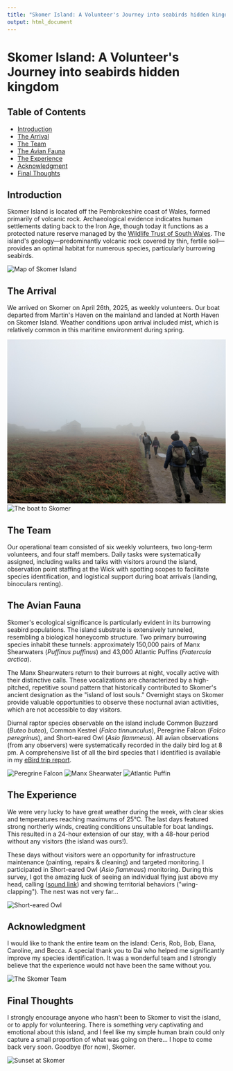 ```yaml
---
title: "Skomer Island: A Volunteer's Journey into seabirds hidden kingdom"
output: html_document
---
```


# Skomer Island: A Volunteer's Journey into seabirds hidden kingdom

## Table of Contents
- [Introduction](#introduction)
- [The Arrival](#the-arrival)
- [The Team](#the-team)
- [The Avian Fauna](#the-avian-fauna)
- [The Experience](#the-experience)
- [Acknowledgment](#acknowledgment)
- [Final Thoughts](#final-thoughts)

## Introduction
Skomer Island is located off the Pembrokeshire coast of Wales, formed primarily of volcanic rock. Archaeological evidence indicates human settlements dating back to the Iron Age, though today it functions as a protected nature reserve managed by the [Wildlife Trust of South Wales](https://www.welshwildlife.org/). The island's geology—predominantly volcanic rock covered by thin, fertile soil—provides an optimal habitat for numerous species, particularly burrowing seabirds.

![Map of Skomer Island](map.jpg)

## The Arrival
We arrived on Skomer on April 26th, 2025, as weekly volunteers. Our boat departed from Martin's Haven on the mainland and landed at North Haven on Skomer Island. Weather conditions upon arrival included mist, which is relatively common in this maritime environment during spring.

![Misty arrival at Skomer](mist.jpg)
![The boat to Skomer](boat.jpg)

## The Team
Our operational team consisted of six weekly volunteers, two long-term volunteers, and four staff members. Daily tasks were systematically assigned, including walks and talks with visitors around the island, observation point staffing at the Wick with spotting scopes to facilitate species identification, and logistical support during boat arrivals (landing, binoculars renting).

## The Avian Fauna
Skomer's ecological significance is particularly evident in its burrowing seabird populations. The island substrate is extensively tunneled, resembling a biological honeycomb structure. Two primary burrowing species inhabit these tunnels: approximately 150,000 pairs of Manx Shearwaters (*Puffinus puffinus*) and 43,000 Atlantic Puffins (*Fratercula arctica*).

The Manx Shearwaters return to their burrows at night, vocally active with their distinctive calls. These vocalizations are characterized by a high-pitched, repetitive sound pattern that historically contributed to Skomer's ancient designation as the "island of lost souls." Overnight stays on Skomer provide valuable opportunities to observe these nocturnal avian activities, which are not accessible to day visitors.

Diurnal raptor species observable on the island include Common Buzzard (*Buteo buteo*), Common Kestrel (*Falco tinnunculus*), Peregrine Falcon (*Falco peregrinus*), and Short-eared Owl (*Asio flammeus*). All avian observations (from any observers) were systematically recorded in the daily bird log at 8 pm. A comprehensive list of all the bird species that I identified is available in my [eBird trip report](https://ebird.org/tripreport/360210).

![Peregrine Falcon](peregrine.jpg)
![Manx Shearwater](manx.jpg)
![Atlantic Puffin](puffin.jpg)

## The Experience
We were very lucky to have great weather during the week, with clear skies and temperatures reaching maximums of 25°C. The last days featured strong northerly winds, creating conditions unsuitable for boat landings. This resulted in a 24-hour extension of our stay, with a 48-hour period without any visitors (the island was ours!).

These days without visitors were an opportunity for infrastructure maintenance (painting, repairs & cleaning) and targeted monitoring. I participated in Short-eared Owl (*Asio flammeus*) monitoring. During this survey, I got the amazing luck of seeing an individual flying just above my head, calling ([sound link](owl_call.mp3)) and showing territorial behaviors ("wing-clapping"). The nest was not very far...

![Short-eared Owl](owl.jpg)

## Acknowledgment
I would like to thank the entire team on the island: Ceris, Rob, Bob, Elana, Caroline, and Becca. A special thank you to Dai who helped me significantly improve my species identification. It was a wonderful team and I strongly believe that the experience would not have been the same without you.

![The Skomer Team](team.jpg)

## Final Thoughts
I strongly encourage anyone who hasn't been to Skomer to visit the island, or to apply for volunteering. There is something very captivating and emotional about this island, and I feel like my simple human brain could only capture a small proportion of what was going on there... I hope to come back very soon. Goodbye (for now), Skomer.

![Sunset at Skomer](sunset.jpg)

